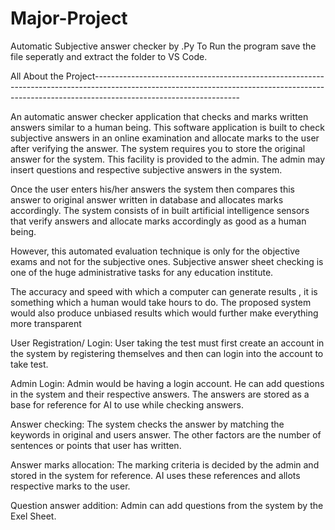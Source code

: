 # Major-Project
Automatic Subjective answer checker by .Py
To Run the program save the file seperatly and extract the folder to VS Code.

All About the Project------------------------------------------------------------------------------------------------------------------------------------------------------------------------------------------------

An automatic answer checker application that checks and marks written answers similar to a human being. This software application is built to check subjective answers in an online examination and allocate marks to the user after verifying the answer. The system requires you to store the original answer for the system. This facility is provided to the admin. The admin may insert questions and respective subjective answers in the system.

Once the user enters his/her answers the system then compares this answer to original answer written in database and allocates marks accordingly. The system consists of in built artificial intelligence sensors that verify answers and allocate marks accordingly as good as a human being.

However, this automated evaluation technique is only for the objective exams and not for the subjective ones. Subjective answer sheet checking is one of the huge administrative tasks for any education institute.

The accuracy and speed with which a computer can generate results , it is something which a human would take hours to do. The proposed system would also produce unbiased results which would further make everything more transparent

User Registration/ Login: User taking the test must first create an account in the system by registering themselves and then can login into the account to take test.

Admin Login: Admin would be having a login account. He can add questions in the system and their respective answers. The answers are stored as a base for reference for AI to use while checking answers.

Answer checking: The system checks the answer by matching the keywords in original and users answer. The other factors are the number of sentences or points that user has written.

Answer marks allocation: The marking criteria is decided by the admin and stored in the system for reference. AI uses these references and allots respective marks to the user.

Question answer addition: Admin can add questions from the system by the Exel Sheet.
